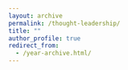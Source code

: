 ```yaml
---
layout: archive
permalink: /thought-leadership/
title: ""
author_profile: true
redirect_from:
  - /year-archive.html/
---
```

